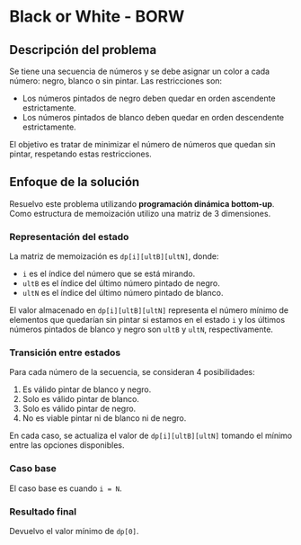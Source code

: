 # Black or White - BORW

## Descripción del problema

Se tiene una secuencia de números y se debe asignar un color a cada número: negro, blanco o sin pintar. Las restricciones son:
- Los números pintados de negro deben quedar en orden ascendente estrictamente.
- Los números pintados de blanco deben quedar en orden descendente estrictamente.

El objetivo es tratar de minimizar el número de números que quedan sin pintar, respetando estas restricciones.

## Enfoque de la solución

Resuelvo este problema utilizando **programación dinámica bottom-up**. Como estructura de memoización utilizo una matriz de 3 dimensiones.

### Representación del estado
La matriz de memoización es ``dp[i][ultB][ultN]``, donde:
- ``i`` es el índice del número que se está mirando.
- ``ultB`` es el índice del último número pintado de negro.
- ``ultN`` es el índice del último número pintado de blanco.

El valor almacenado en ``dp[i][ultB][ultN]`` representa el número mínimo de elementos que quedarían sin pintar si estamos en el estado ``i`` y los últimos números pintados de blanco y negro son ``ultB`` y ``ultN``, respectivamente.

### Transición entre estados
Para cada número de la secuencia, se consideran 4 posibilidades:
1. Es válido pintar de blanco y negro.
2. Solo es válido pintar de blanco.
3. Solo es válido pintar de negro.
4. No es viable pintar ni de blanco ni de negro.

En cada caso, se actualiza el valor de ``dp[i][ultB][ultN]`` tomando el mínimo entre las opciones disponibles.

### Caso base
El caso base es cuando ``i = N``.

### Resultado final
Devuelvo el valor mínimo de ``dp[0]``.
